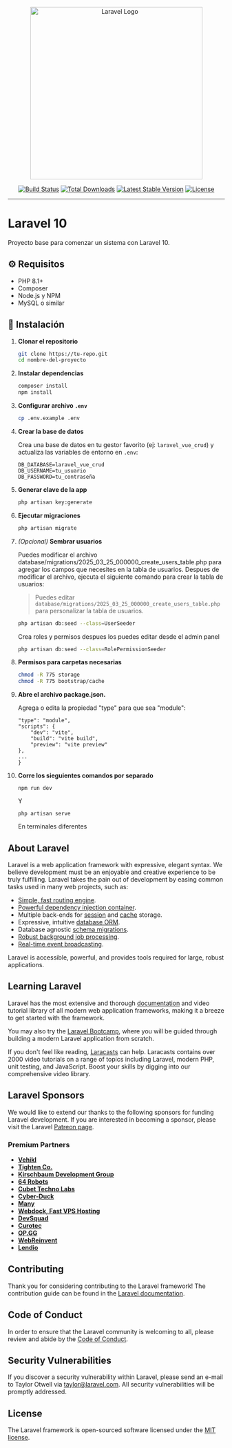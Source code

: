 <p align="center"><a href="https://laravel.com" target="_blank"><img src="https://raw.githubusercontent.com/laravel/art/master/logo-lockup/5%20SVG/2%20CMYK/1%20Full%20Color/laravel-logolockup-cmyk-red.svg" width="400" alt="Laravel Logo"></a></p>

<p align="center">
<a href="https://github.com/laravel/framework/actions"><img src="https://github.com/laravel/framework/workflows/tests/badge.svg" alt="Build Status"></a>
<a href="https://packagist.org/packages/laravel/framework"><img src="https://img.shields.io/packagist/dt/laravel/framework" alt="Total Downloads"></a>
<a href="https://packagist.org/packages/laravel/framework"><img src="https://img.shields.io/packagist/v/laravel/framework" alt="Latest Stable Version"></a>
<a href="https://packagist.org/packages/laravel/framework"><img src="https://img.shields.io/packagist/l/laravel/framework" alt="License"></a>
</p>


---

# Laravel 10

Proyecto base para comenzar un sistema con Laravel 10.

## ⚙️ Requisitos

- PHP 8.1+
- Composer
- Node.js y NPM
- MySQL o similar

## 🚀 Instalación

1. **Clonar el repositorio**
   ```bash
   git clone https://tu-repo.git
   cd nombre-del-proyecto
   ```

2. **Instalar dependencias**
   ```bash
   composer install
   npm install
   ```

3. **Configurar archivo `.env`**
   ```bash
   cp .env.example .env
   ```

4. **Crear la base de datos**

   Crea una base de datos en tu gestor favorito (ej: `laravel_vue_crud`) y actualiza las variables de entorno en `.env`:

   ```env
   DB_DATABASE=laravel_vue_crud
   DB_USERNAME=tu_usuario
   DB_PASSWORD=tu_contraseña
   ```

5. **Generar clave de la app**
   ```bash
   php artisan key:generate
   ```

6. **Ejecutar migraciones**
   ```bash
   php artisan migrate
   ```

7. *(Opcional)* **Sembrar usuarios**

    Puedes modificar el archivo database/migrations/2025_03_25_000000_create_users_table.php para agregar los campos que necesites en la tabla de usuarios.
    Despues de modificar el archivo, ejecuta el siguiente comando para crear la tabla de usuarios:

    > Puedes editar `database/migrations/2025_03_25_000000_create_users_table.php` para personalizar la tabla de usuarios.

   ```bash
   php artisan db:seed --class=UserSeeder
   ```

    Crea roles y permisos despues los puedes editar desde el admin panel

    ```bash
    php artisan db:seed --class=RolePermissionSeeder
    ```


8. **Permisos para carpetas necesarias**
   ```bash
   chmod -R 775 storage
   chmod -R 775 bootstrap/cache
   ```
9. **Abre el archivo package.json.**

    Agrega o edita la propiedad "type" para que sea "module":

    ```{
    "type": "module",
    "scripts": {
        "dev": "vite",
        "build": "vite build",
        "preview": "vite preview"
    },
    ...
    }
    ```
10. **Corre los sieguientes comandos por separado**

    ```npm run dev```

    Y

    ```php artisan serve```

    En terminales diferentes


## About Laravel

Laravel is a web application framework with expressive, elegant syntax. We believe development must be an enjoyable and creative experience to be truly fulfilling. Laravel takes the pain out of development by easing common tasks used in many web projects, such as:

- [Simple, fast routing engine](https://laravel.com/docs/routing).
- [Powerful dependency injection container](https://laravel.com/docs/container).
- Multiple back-ends for [session](https://laravel.com/docs/session) and [cache](https://laravel.com/docs/cache) storage.
- Expressive, intuitive [database ORM](https://laravel.com/docs/eloquent).
- Database agnostic [schema migrations](https://laravel.com/docs/migrations).
- [Robust background job processing](https://laravel.com/docs/queues).
- [Real-time event broadcasting](https://laravel.com/docs/broadcasting).

Laravel is accessible, powerful, and provides tools required for large, robust applications.

## Learning Laravel

Laravel has the most extensive and thorough [documentation](https://laravel.com/docs) and video tutorial library of all modern web application frameworks, making it a breeze to get started with the framework.

You may also try the [Laravel Bootcamp](https://bootcamp.laravel.com), where you will be guided through building a modern Laravel application from scratch.

If you don't feel like reading, [Laracasts](https://laracasts.com) can help. Laracasts contains over 2000 video tutorials on a range of topics including Laravel, modern PHP, unit testing, and JavaScript. Boost your skills by digging into our comprehensive video library.

## Laravel Sponsors

We would like to extend our thanks to the following sponsors for funding Laravel development. If you are interested in becoming a sponsor, please visit the Laravel [Patreon page](https://patreon.com/taylorotwell).

### Premium Partners

- **[Vehikl](https://vehikl.com/)**
- **[Tighten Co.](https://tighten.co)**
- **[Kirschbaum Development Group](https://kirschbaumdevelopment.com)**
- **[64 Robots](https://64robots.com)**
- **[Cubet Techno Labs](https://cubettech.com)**
- **[Cyber-Duck](https://cyber-duck.co.uk)**
- **[Many](https://www.many.co.uk)**
- **[Webdock, Fast VPS Hosting](https://www.webdock.io/en)**
- **[DevSquad](https://devsquad.com)**
- **[Curotec](https://www.curotec.com/services/technologies/laravel/)**
- **[OP.GG](https://op.gg)**
- **[WebReinvent](https://webreinvent.com/?utm_source=laravel&utm_medium=github&utm_campaign=patreon-sponsors)**
- **[Lendio](https://lendio.com)**

## Contributing

Thank you for considering contributing to the Laravel framework! The contribution guide can be found in the [Laravel documentation](https://laravel.com/docs/contributions).

## Code of Conduct

In order to ensure that the Laravel community is welcoming to all, please review and abide by the [Code of Conduct](https://laravel.com/docs/contributions#code-of-conduct).

## Security Vulnerabilities

If you discover a security vulnerability within Laravel, please send an e-mail to Taylor Otwell via [taylor@laravel.com](mailto:taylor@laravel.com). All security vulnerabilities will be promptly addressed.

## License

The Laravel framework is open-sourced software licensed under the [MIT license](https://opensource.org/licenses/MIT).
